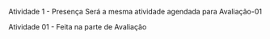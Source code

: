 Atividade 1 - Presença
Será a mesma atividade agendada para Avaliação-01

Atividade 01 - Feita na parte de Avaliação